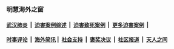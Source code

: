 
### 明慧海外之窗

####  [武汉肺炎](indexes/365.md?t=06200801) &nbsp;|&nbsp;  [迫害案例综述](indexes/328.md?t=06200801) &nbsp;|&nbsp; [迫害致死案例](indexes/277.md?t=06200801)  &nbsp;|&nbsp; [更多迫害案例](indexes/81.md?t=06200801)  &nbsp;|&nbsp; 
####  [时事评论](indexes/19.md?t=06200801) &nbsp;|&nbsp; [海外简讯](indexes/245.md?t=06200801)&nbsp;|&nbsp;  [社会支持](indexes/140.md?t=06200801) &nbsp;|&nbsp; [褒奖决议](indexes/282.md?t=06200801) &nbsp;|&nbsp; [社区报道](indexes/91.md?t=06200801)  &nbsp;|&nbsp; [天人之间](indexes/78.md?t=06200801) 

